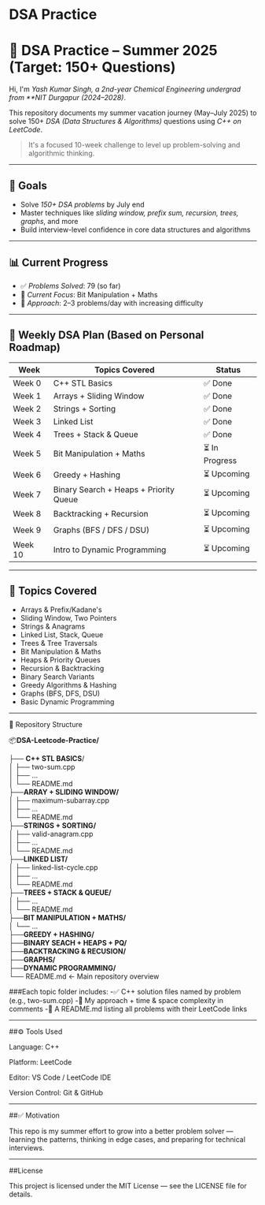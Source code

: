 # DSA Practice

# 🚀 DSA Practice – Summer 2025 (Target: 150+ Questions)

Hi, I'm *Yash Kumar Singh, a 2nd-year Chemical Engineering undergrad from **NIT Durgapur (2024–2028)*.

This repository documents my summer vacation journey (May–July 2025) to solve 150+ *DSA (Data Structures & Algorithms)* questions using *C++ on LeetCode*.

> It's a focused 10-week challenge to level up problem-solving and algorithmic thinking.

---

## 🎯 Goals

- Solve *150+ DSA problems* by July end  
- Master techniques like *sliding window, prefix sum, recursion, trees, graphs*, and more  
- Build interview-level confidence in core data structures and algorithms

---

## 📊 Current Progress

- ✅ *Problems Solved*: 79 (so far)  
- 🧠 *Current Focus*: Bit Manipulation + Maths  
- 🔄 *Approach*: 2–3 problems/day with increasing difficulty

---

## 🧭 Weekly DSA Plan (Based on Personal Roadmap)

| Week     | Topics Covered                           | Status         |
|----------|-------------------------------------------|----------------|
| Week 0   | C++ STL Basics                            | ✅ Done         |
| Week 1   | Arrays + Sliding Window                   | ✅ Done         |
| Week 2   | Strings + Sorting                         | ✅ Done         |
| Week 3   | Linked List                               | ✅ Done         |
| Week 4   | Trees + Stack & Queue                     | ✅ Done         |
| Week 5   | Bit Manipulation + Maths                  | ⏳ In Progress  |
| Week 6   | Greedy + Hashing                          | ⏳ Upcoming     |
| Week 7   | Binary Search + Heaps + Priority Queue    | ⏳ Upcoming     |
| Week 8   | Backtracking + Recursion                  | ⏳ Upcoming     |
| Week 9   | Graphs (BFS / DFS / DSU)                  | ⏳ Upcoming     |
| Week 10  | Intro to Dynamic Programming              | ⏳ Upcoming     |

---

## 🧠 Topics Covered

- Arrays & Prefix/Kadane's
- Sliding Window, Two Pointers
- Strings & Anagrams
- Linked List, Stack, Queue
- Trees & Tree Traversals
- Bit Manipulation & Maths
- Heaps & Priority Queues
- Recursion & Backtracking
- Binary Search Variants
- Greedy Algorithms & Hashing
- Graphs (BFS, DFS, DSU)
- Basic Dynamic Programming

---

📁 Repository Structure

📦**DSA-Leetcode-Practice/**

├── **C++ STL BASICS**/             
│   ├── two-sum.cpp                 
│   ├── ...                         
│   └── README.md                   
├──**ARRAY + SLIDING WINDOW/**      
│   ├── maximum-subarray.cpp        
│   ├── ...                         
│   └── README.md                   
├──**STRINGS + SORTING/**           
│   ├── valid-anagram.cpp           
│   ├── ...                         
│   └── README.md                   
├──**LINKED LIST/**                 
│   ├── linked-list-cycle.cpp       
│   ├── ...                         
│   └── README.md                   
├──**TREES + STACK & QUEUE/**       
│   ├── ...                         
│   └── README.md                   
├──**BIT MANIPULATION + MATHS/**    
│   └── ...                         
├──**GREEDY + HASHING/**            
├──**BINARY SEACH + HEAPS + PQ/**   
├──**BACKTRACKING & RECUSION/**     
├──**GRAPHS/**                      
├──**DYNAMIC PROGRAMMING/**         
└── README.md         ← Main repository overview 

###Each topic folder includes:
-✅ C++ solution files named by problem (e.g., two-sum.cpp)
-🧠 My approach + time & space complexity in comments
-📌 A README.md listing all problems with their LeetCode links


---


##⚙ Tools Used

Language: C++

Platform: LeetCode

Editor: VS Code / LeetCode IDE

Version Control: Git & GitHub



---

##✅ Motivation

This repo is my summer effort to grow into a better problem solver — learning the patterns, thinking in edge cases, and preparing for technical interviews.


---

##License

This project is licensed under the MIT License — see the LICENSE file for details.
